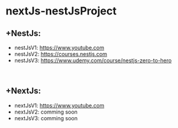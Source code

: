 # nextJs-nestJsProject
+NestJs:
--
+ nestJsV1: https://www.youtube.com
+ nestJsV2: https://courses.nestjs.com
+ nestJsV3: https://www.udemy.com/course/nestjs-zero-to-hero
<br>

+NextJs:
--
+ nextJsV1: https://www.youtube.com
+ nextJsV2: comming soon
+ nextJsV3: comming soon
  
